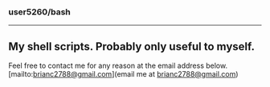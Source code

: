 <!DOCTYPE Markdown>
<!---
README.md, github repo user5260/bash
--->
### user5260/bash ###
---
My shell scripts.
Probably only useful to myself.
---
Feel free to contact me for any reason at the email address below.
[mailto:brianc2788@gmail.com](email me at brianc2788@gmail.com)